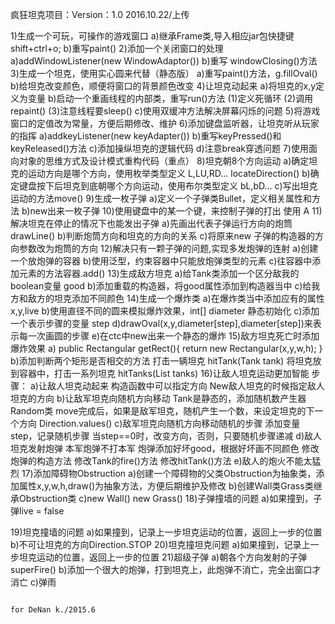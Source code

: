 疯狂坦克项目：Version：1.0                 	2016.10.22/上传

1)生成一个可玩，可操作的游戏窗口
	a)继承Frame类,导入相应jar包快捷键 shift+ctrl+o;
	b)重写paint()
2)添加一个关闭窗口的处理
	a)addWindowListener(new WindowAdaptor())
	b)重写 windowClosing()方法
3)生成一个坦克，使用实心圆来代替（静态版）
	a)重写paint()方法，g.fillOval()
	b)给坦克改变颜色，顺便将窗口的背景颜色改变
4)让坦克动起来
	a)将坦克的x,y定义为变量
	b)启动一个重画线程的内部类，重写run()方法
		(1)定义死循环
		(2)调用repaint()
		(3)注意线程要sleep()
	c)使用双缓冲方法解决屏幕闪烁的问题
5)将游戏窗口的定值改为常量，方便后期修改、维护
6)添加键盘监听器，让坦克听从玩家的指挥
	a)addkeyListener(new keyAdapter())
	b)重写keyPressed()和keyReleased()方法
	c)添加操纵坦克的逻辑代码
	d)注意break穿透问题
7)使用面向对象的思维方式及设计模式重构代码（重点）
8)坦克朝8个方向运动
	a)确定坦克的运动方向是哪个方向，使用枚举类型定义 L,LU,RD... locateDirection()
	b)确定键盘按下后坦克到底朝哪个方向运动，使用布尔类型定义 bL,bD...
	c)写出坦克运动的方法move()
9)生成一枚子弹
	a)定义一个子弹类Bullet，定义相关属性和方法
	b)new出来一枚子弹
10)使用键盘中的某一个键，来控制子弹的打出 使用 A
11)解决坦克在停止的情况下也能发出子弹
	a)先画出代表子弹运行方向的炮筒drawLine()
	b)判断炮筒方向和坦克的方向的关系
	c)将原来new 子弹的构造器的方向参数改为炮筒的方向
12)解决只有一颗子弹的问题,实现多发炮弹的连射
	a)创建一个放炮弹的容器
	b)使用泛型，约束容器中只能放炮弹类型的元素
	c)往容器中添加元素的方法容器.add(<Bullet>)
13)生成敌方坦克
	a)给Tank类添加一个区分敌我的boolean变量 good
	b)添加重载的构造器，将good属性添加到构造器当中
	c)给我方和敌方的坦克添加不同颜色
14)生成一个爆炸类
	a)在爆炸类当中添加应有的属性x,y,live
	b)使用直径不同的圆来模拟爆炸效果，int[] diameter 静态初始化
	c)添加一个表示步骤的变量 step
	d)drawOval(x,y,diameter[step],diameter[step])来表示每一次画圆的步骤
	e)在ctc中new出来一个静态的爆炸
15)敌方坦克死亡时添加爆炸效果
	a) public Rectangular getRect(){
			return new Rectangular(x,y,w,h);
	   }
	b)添加判断两个矩形是否相交的方法
		打击一辆坦克
		hitTank(Tank tank)
		将坦克放到容器中，打击一系列坦克
		hitTanks(List<Tank> tanks)
16)让敌人坦克运动更加智能
步骤：
	a)让敌人坦克动起来
		构造函数中可以指定方向
		New敌人坦克的时候指定敌人坦克的方向
	b)让敌军坦克向随机方向移动
		Tank是静态的，添加随机数产生器Random类
		move完成后，如果是敌军坦克，随机产生一个数，来设定坦克的下一个方向
		Direction.values()
	c)敌军坦克向随机方向移动随机的步骤
		添加变量step，记录随机步骤
		当step==0时，改变方向，否则，只要随机步骤递减
	d)敌人坦克发射炮弹
		本军炮弹不打本军
		炮弹添加好坏good，根据好坏画不同颜色
		修改炮弹的构造方法
		修改Tank的fire()方法
		修改hitTank()方法
	e)敌人的炮火不能太猛烈
17)添加障碍物Obstruction
	a)创建一个障碍物的父类Obstruction为抽象类，添加属性x,y,w,h,draw()为抽象方法，方便后期维护及修改
	b)创建Wall类Grass类继承Obstruction类
	c)new Wall() new Grass()
18)子弹撞墙的问题
	a)如果撞到，子弹live = false
	
19)坦克撞墙的问题
	a)如果撞到，记录上一步坦克运动的位置，返回上一步的位置
	b)不可让坦克的方向Direction.STOP
20)坦克撞坦克问题
	a)如果撞到，记录上一步坦克运动的位置，返回上一步的位置
21)超级子弹
	a)朝各个方向发射的子弹superFire()
	b)添加一个很大的炮弹，打到坦克上，此炮弹不消亡，完全出窗口才消亡
	c)弹雨
	
	                                                                         for DeNan k./2015.6
